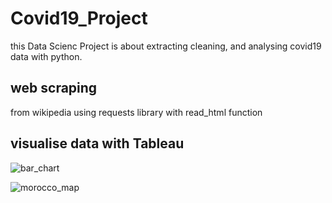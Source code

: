 # Covid19_Project

this Data Scienc Project is about extracting cleaning, and analysing covid19 data with python.
## web scraping
from wikipedia
using requests library
with read_html function

## visualise data with Tableau

![bar_chart](https://user-images.githubusercontent.com/54323447/83825982-ad5b3480-a6d2-11ea-8a40-b0c3686e3468.PNG)

![morocco_map](https://user-images.githubusercontent.com/54323447/83826052-daa7e280-a6d2-11ea-88b4-f237c0cbe5f0.PNG)



